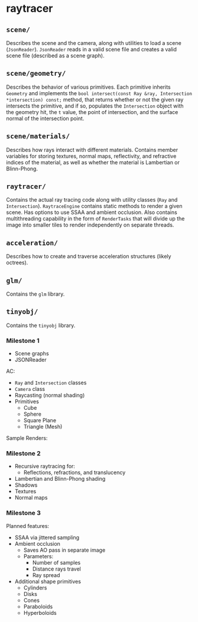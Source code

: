 # raytracer

## `scene/`
Describes the scene and the camera, along with utilities to load a scene (`JsonReader`). `JsonReader` reads in a valid scene file and creates a valid scene file (described as a scene graph).

## `scene/geometry/`
Describes the behavior of various primitives. Each primitive inherits `Geometry` and implements the `bool intersect(const Ray &ray, Intersection *intersection) const;` method, that returns whether or not the given ray intersects the primitive, and if so, populates the `Intersection` object with the geometry hit, the `t` value, the point of intersection, and the surface normal of the intersection point.

## `scene/materials/`
Describes how rays interact with different materials. Contains member variables for storing textures, normal maps, reflectivity, and refractive indices of the material, as well as whether the material is Lambertian or Blinn-Phong.

## `raytracer/`
Contains the actual ray tracing code along with utility classes (`Ray` and `Intersection`). `RaytraceEngine` contains static methods to render a given scene. Has options to use SSAA and ambient occlusion. Also contains multithreading capability in the form of `RenderTasks` that will divide up the image into smaller tiles to render independently on separate threads.

## `acceleration/`
Describes how to create and traverse acceleration structures (likely octrees).

## `glm/`
Contains the `glm` library.

## `tinyobj/`
Contains the `tinyobj` library.

### Milestone 1
- Scene graphs
- JSONReader

AC:
- `Ray` and `Intersection` classes
- `Camera` class
- Raycasting (normal shading)
- Primitives
	- Cube
	- Sphere
	- Square Plane
	- Triangle (Mesh)

Sample Renders:

### Milestone 2
- Recursive raytracing for:
	- Reflections, refractions, and translucency
- Lambertian and Blinn-Phong shading
- Shadows
- Textures
- Normal maps

### Milestone 3
Planned features:
- SSAA via jittered sampling
- Ambient occlusion
	- Saves AO pass in separate image
	- Parameters:
		- Number of samples
		- Distance rays travel
		- Ray spread
- Additional shape primitives
	- Cylinders
	- Disks
	- Cones
	- Paraboloids
	- Hyperboloids